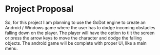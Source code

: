 # Project Proposal
So, for this project I am planning to use the GoDot engine to create an Android / Windows game where the user has to dodge incoming obstacles falling down on the player. The player will have the option to tilt the screen or press the arrow keys to move the character and dodge the falling objects. The android game will be complete with proper UI, like a main menu.
